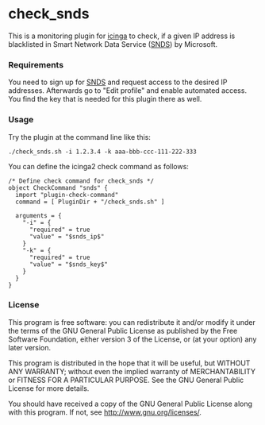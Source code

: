 # check_snds

This is a monitoring plugin for [icinga](https://www.icinga.com) to check, if a given IP address is blacklisted in Smart Network Data Service ([SNDS](https://postmaster.live.com/snds/)) by Microsoft.


### Requirements
You need to sign up for [SNDS](https://postmaster.live.com/snds/) and request access to the desired IP addresses. Afterwards  go to "Edit profile" and enable automated access. You find the key that is needed for this plugin there as well.


### Usage
Try the plugin at the command line like this:
```
./check_snds.sh -i 1.2.3.4 -k aaa-bbb-ccc-111-222-333
```

You can define the icinga2 check command as follows:
```
/* Define check command for check_snds */
object CheckCommand "snds" {
  import "plugin-check-command"
  command = [ PluginDir + "/check_snds.sh" ]

  arguments = {
    "-i" = {
      "required" = true
      "value" = "$snds_ip$"
    }
    "-k" = {
      "required" = true
      "value" = "$snds_key$"
    }
  }
}
```


### License
This program is free software: you can redistribute it and/or modify it under the terms of the GNU General Public License as published by the Free Software Foundation, either version 3 of the License, or (at your option) any later version.

This program is distributed in the hope that it will be useful, but WITHOUT ANY WARRANTY; without even the implied warranty of MERCHANTABILITY or FITNESS FOR A PARTICULAR PURPOSE.  See the GNU General Public License for more details.

You should have received a copy of the GNU General Public License along with this program.  If not, see <http://www.gnu.org/licenses/>.
